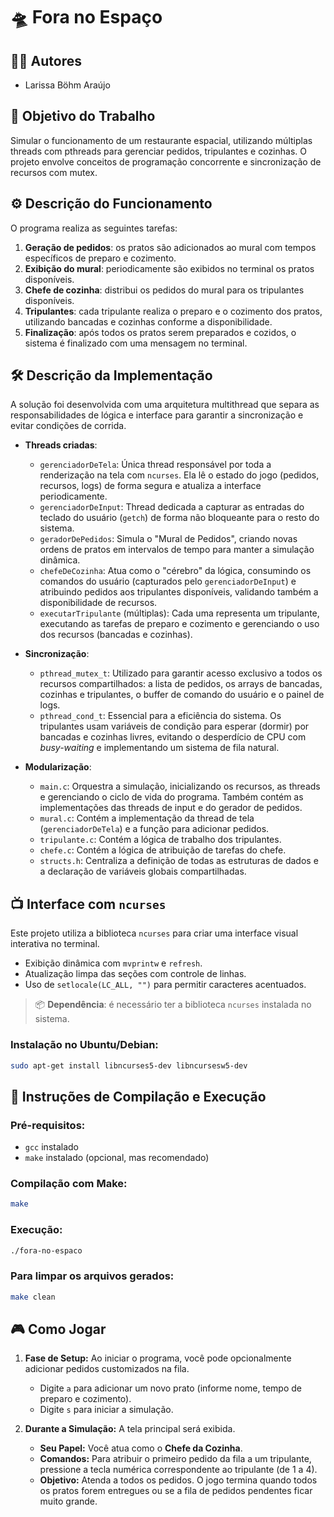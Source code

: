 # 🛸 Fora no Espaço

## 👩‍💻 Autores

- Larissa Böhm Araújo

## 🎯 Objetivo do Trabalho

Simular o funcionamento de um restaurante espacial, utilizando múltiplas threads com pthreads para gerenciar pedidos, tripulantes e cozinhas. O projeto envolve conceitos de programação concorrente e sincronização de recursos com mutex.

## ⚙️ Descrição do Funcionamento

O programa realiza as seguintes tarefas:

1. **Geração de pedidos**: os pratos são adicionados ao mural com tempos específicos de preparo e cozimento.
2. **Exibição do mural**: periodicamente são exibidos no terminal os pratos disponíveis.
3. **Chefe de cozinha**: distribui os pedidos do mural para os tripulantes disponíveis.
4. **Tripulantes**: cada tripulante realiza o preparo e o cozimento dos pratos, utilizando bancadas e cozinhas conforme a disponibilidade.
5. **Finalização**: após todos os pratos serem preparados e cozidos, o sistema é finalizado com uma mensagem no terminal.

## 🛠️ Descrição da Implementação

A solução foi desenvolvida com uma arquitetura multithread que separa as responsabilidades de lógica e interface para garantir a sincronização e evitar condições de corrida.

- **Threads criadas**:

  - `gerenciadorDeTela`: Única thread responsável por toda a renderização na tela com `ncurses`. Ela lê o estado do jogo (pedidos, recursos, logs) de forma segura e atualiza a interface periodicamente. 
  - `gerenciadorDeInput`: Thread dedicada a capturar as entradas do teclado do usuário (`getch`) de forma não bloqueante para o resto do sistema. 
  - `geradorDePedidos`: Simula o "Mural de Pedidos", criando novas ordens de pratos em intervalos de tempo para manter a simulação dinâmica. 
  - `chefeDeCozinha`: Atua como o "cérebro" da lógica, consumindo os comandos do usuário (capturados pelo `gerenciadorDeInput`) e atribuindo pedidos aos tripulantes disponíveis, validando também a disponibilidade de recursos. 
  - `executarTripulante` (múltiplas): Cada uma representa um tripulante, executando as tarefas de preparo e cozimento e gerenciando o uso dos recursos (bancadas e cozinhas). 

- **Sincronização**:

  - `pthread_mutex_t`: Utilizado para garantir acesso exclusivo a todos os recursos compartilhados: a lista de pedidos, os arrays de bancadas, cozinhas e tripulantes, o buffer de comando do usuário e o painel de logs.
  - `pthread_cond_t`: Essencial para a eficiência do sistema. Os tripulantes usam variáveis de condição para esperar (dormir) por bancadas e cozinhas livres, evitando o desperdício de CPU com _busy-waiting_ e implementando um sistema de fila natural.

- **Modularização**:
  - `main.c`: Orquestra a simulação, inicializando os recursos, as threads e gerenciando o ciclo de vida do programa. Também contém as implementações das threads de input e do gerador de pedidos.
  - `mural.c`: Contém a implementação da thread de tela (`gerenciadorDeTela`) e a função para adicionar pedidos.
  - `tripulante.c`: Contém a lógica de trabalho dos tripulantes.
  - `chefe.c`: Contém a lógica de atribuição de tarefas do chefe.
  - `structs.h`: Centraliza a definição de todas as estruturas de dados e a declaração de variáveis globais compartilhadas.

## 📺 Interface com `ncurses`

Este projeto utiliza a biblioteca `ncurses` para criar uma interface visual interativa no terminal.

- Exibição dinâmica com `mvprintw` e `refresh`.
- Atualização limpa das seções com controle de linhas.
- Uso de `setlocale(LC_ALL, "")` para permitir caracteres acentuados.

> 📦 **Dependência**: é necessário ter a biblioteca `ncurses` instalada no sistema.

### Instalação no Ubuntu/Debian:

```bash
sudo apt-get install libncurses5-dev libncursesw5-dev
```

## 🧪 Instruções de Compilação e Execução

### Pré-requisitos:

- `gcc` instalado
- `make` instalado (opcional, mas recomendado)

### Compilação com Make:

```bash
make
```

### Execução:

```bash
./fora-no-espaco
```

### Para limpar os arquivos gerados:

```bash
make clean
```

## 🎮 Como Jogar

1.  **Fase de Setup:** Ao iniciar o programa, você pode opcionalmente adicionar pedidos customizados na fila.

    - Digite `a` para adicionar um novo prato (informe nome, tempo de preparo e cozimento).
    - Digite `s` para iniciar a simulação.

2.  **Durante a Simulação:** A tela principal será exibida.
    - **Seu Papel:** Você atua como o **Chefe da Cozinha**. 
    - **Comandos:** Para atribuir o primeiro pedido da fila a um tripulante, pressione a tecla numérica correspondente ao tripulante (de 1 a 4). 
    - **Objetivo:** Atenda a todos os pedidos. O jogo termina quando todos os pratos forem entregues ou se a fila de pedidos pendentes ficar muito grande. 
